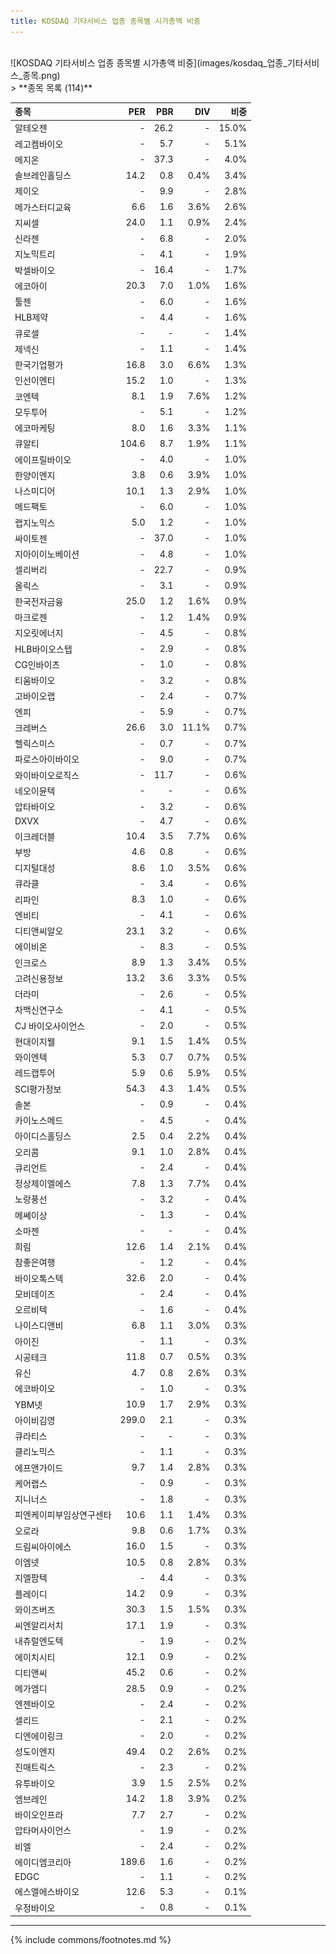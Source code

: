```yaml
---
title: KOSDAQ 기타서비스 업종 종목별 시가총액 비중
---
```

<br>
![KOSDAQ 기타서비스 업종 종목별 시가총액 비중](images/kosdaq_업종_기타서비스_종목.png)
<br>
> **종목 목록 (114)**<a id="list"></a>

| **종목** | **PER** | **PBR** | **DIV** | **비중** |
| :------- | ------: | ------: | ------: | -------: |
| 알테오젠 | - | 26.2 | - | 15.0% |
| 레고켐바이오 | - | 5.7 | - | 5.1% |
| 메지온 | - | 37.3 | - | 4.0% |
| 솔브레인홀딩스 | 14.2 | 0.8 | 0.4% | 3.4% |
| 제이오 | - | 9.9 | - | 2.8% |
| 메가스터디교육 | 6.6 | 1.6 | 3.6% | 2.6% |
| 지씨셀 | 24.0 | 1.1 | 0.9% | 2.4% |
| 신라젠 | - | 6.8 | - | 2.0% |
| 지노믹트리 | - | 4.1 | - | 1.9% |
| 박셀바이오 | - | 16.4 | - | 1.7% |
| 에코아이 | 20.3 | 7.0 | 1.0% | 1.6% |
| 툴젠 | - | 6.0 | - | 1.6% |
| HLB제약 | - | 4.4 | - | 1.6% |
| 큐로셀 | - | - | - | 1.4% |
| 제넥신 | - | 1.1 | - | 1.4% |
| 한국기업평가 | 16.8 | 3.0 | 6.6% | 1.3% |
| 인선이엔티 | 15.2 | 1.0 | - | 1.3% |
| 코엔텍 | 8.1 | 1.9 | 7.6% | 1.2% |
| 모두투어 | - | 5.1 | - | 1.2% |
| 에코마케팅 | 8.0 | 1.6 | 3.3% | 1.1% |
| 큐알티 | 104.6 | 8.7 | 1.9% | 1.1% |
| 에이프릴바이오 | - | 4.0 | - | 1.0% |
| 한양이엔지 | 3.8 | 0.6 | 3.9% | 1.0% |
| 나스미디어 | 10.1 | 1.3 | 2.9% | 1.0% |
| 메드팩토 | - | 6.0 | - | 1.0% |
| 랩지노믹스 | 5.0 | 1.2 | - | 1.0% |
| 싸이토젠 | - | 37.0 | - | 1.0% |
| 지아이이노베이션 | - | 4.8 | - | 1.0% |
| 셀리버리 | - | 22.7 | - | 0.9% |
| 올릭스 | - | 3.1 | - | 0.9% |
| 한국전자금융 | 25.0 | 1.2 | 1.6% | 0.9% |
| 마크로젠 | - | 1.2 | 1.4% | 0.9% |
| 지오릿에너지 | - | 4.5 | - | 0.8% |
| HLB바이오스텝 | - | 2.9 | - | 0.8% |
| CG인바이츠 | - | 1.0 | - | 0.8% |
| 티움바이오 | - | 3.2 | - | 0.8% |
| 고바이오랩 | - | 2.4 | - | 0.7% |
| 엔피 | - | 5.9 | - | 0.7% |
| 크레버스 | 26.6 | 3.0 | 11.1% | 0.7% |
| 헬릭스미스 | - | 0.7 | - | 0.7% |
| 파로스아이바이오 | - | 9.0 | - | 0.7% |
| 와이바이오로직스 | - | 11.7 | - | 0.6% |
| 네오이뮨텍 | - | - | - | 0.6% |
| 압타바이오 | - | 3.2 | - | 0.6% |
| DXVX | - | 4.7 | - | 0.6% |
| 이크레더블 | 10.4 | 3.5 | 7.7% | 0.6% |
| 부방 | 4.6 | 0.8 | - | 0.6% |
| 디지털대성 | 8.6 | 1.0 | 3.5% | 0.6% |
| 큐라클 | - | 3.4 | - | 0.6% |
| 리파인 | 8.3 | 1.0 | - | 0.6% |
| 엔비티 | - | 4.1 | - | 0.6% |
| 디티앤씨알오 | 23.1 | 3.2 | - | 0.6% |
| 에이비온 | - | 8.3 | - | 0.5% |
| 인크로스 | 8.9 | 1.3 | 3.4% | 0.5% |
| 고려신용정보 | 13.2 | 3.6 | 3.3% | 0.5% |
| 더라미 | - | 2.6 | - | 0.5% |
| 차백신연구소 | - | 4.1 | - | 0.5% |
| CJ 바이오사이언스 | - | 2.0 | - | 0.5% |
| 현대이지웰 | 9.1 | 1.5 | 1.4% | 0.5% |
| 와이엔텍 | 5.3 | 0.7 | 0.7% | 0.5% |
| 레드캡투어 | 5.9 | 0.6 | 5.9% | 0.5% |
| SCI평가정보 | 54.3 | 4.3 | 1.4% | 0.5% |
| 솔본 | - | 0.9 | - | 0.4% |
| 카이노스메드 | - | 4.5 | - | 0.4% |
| 아이디스홀딩스 | 2.5 | 0.4 | 2.2% | 0.4% |
| 오리콤 | 9.1 | 1.0 | 2.8% | 0.4% |
| 큐리언트 | - | 2.4 | - | 0.4% |
| 정상제이엘에스 | 7.8 | 1.3 | 7.7% | 0.4% |
| 노랑풍선 | - | 3.2 | - | 0.4% |
| 메쎄이상 | - | 1.3 | - | 0.4% |
| 소마젠 | - | - | - | 0.4% |
| 희림 | 12.6 | 1.4 | 2.1% | 0.4% |
| 참좋은여행 | - | 1.2 | - | 0.4% |
| 바이오톡스텍 | 32.6 | 2.0 | - | 0.4% |
| 모비데이즈 | - | 2.4 | - | 0.4% |
| 오르비텍 | - | 1.6 | - | 0.4% |
| 나이스디앤비 | 6.8 | 1.1 | 3.0% | 0.3% |
| 아이진 | - | 1.1 | - | 0.3% |
| 시공테크 | 11.8 | 0.7 | 0.5% | 0.3% |
| 유신 | 4.7 | 0.8 | 2.6% | 0.3% |
| 에코바이오 | - | 1.0 | - | 0.3% |
| YBM넷 | 10.9 | 1.7 | 2.9% | 0.3% |
| 아이비김영 | 299.0 | 2.1 | - | 0.3% |
| 큐라티스 | - | - | - | 0.3% |
| 클리노믹스 | - | 1.1 | - | 0.3% |
| 에프앤가이드 | 9.7 | 1.4 | 2.8% | 0.3% |
| 케어랩스 | - | 0.9 | - | 0.3% |
| 지니너스 | - | 1.8 | - | 0.3% |
| 피엔케이피부임상연구센타 | 10.6 | 1.1 | 1.4% | 0.3% |
| 오로라 | 9.8 | 0.6 | 1.7% | 0.3% |
| 드림씨아이에스 | 16.0 | 1.5 | - | 0.3% |
| 이엠넷 | 10.5 | 0.8 | 2.8% | 0.3% |
| 지엘팜텍 | - | 4.4 | - | 0.3% |
| 플레이디 | 14.2 | 0.9 | - | 0.3% |
| 와이즈버즈 | 30.3 | 1.5 | 1.5% | 0.3% |
| 씨엔알리서치 | 17.1 | 1.9 | - | 0.3% |
| 내츄럴엔도텍 | - | 1.9 | - | 0.2% |
| 에이치시티 | 12.1 | 0.9 | - | 0.2% |
| 디티앤씨 | 45.2 | 0.6 | - | 0.2% |
| 메가엠디 | 28.5 | 0.9 | - | 0.2% |
| 엔젠바이오 | - | 2.4 | - | 0.2% |
| 셀리드 | - | 2.1 | - | 0.2% |
| 디엔에이링크 | - | 2.0 | - | 0.2% |
| 성도이엔지 | 49.4 | 0.2 | 2.6% | 0.2% |
| 진매트릭스 | - | 2.3 | - | 0.2% |
| 유투바이오 | 3.9 | 1.5 | 2.5% | 0.2% |
| 엠브레인 | 14.2 | 1.8 | 3.9% | 0.2% |
| 바이오인프라 | 7.7 | 2.7 | - | 0.2% |
| 압타머사이언스 | - | 1.9 | - | 0.2% |
| 비엘 | - | 2.4 | - | 0.2% |
| 에이디엠코리아 | 189.6 | 1.6 | - | 0.2% |
| EDGC | - | 1.1 | - | 0.2% |
| 에스엘에스바이오 | 12.6 | 5.3 | - | 0.1% |
| 우정바이오 | - | 0.8 | - | 0.1% |

---
{% include commons/footnotes.md %}